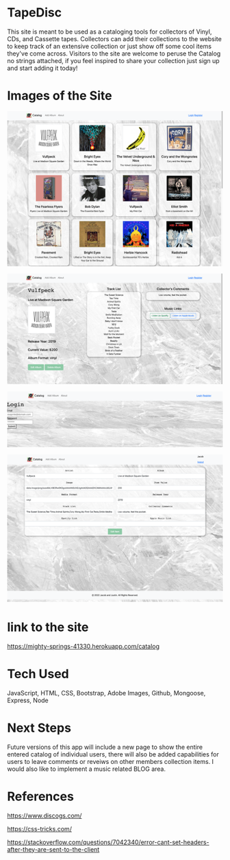 # TapeDisc

This site is meant to be used as a cataloging tools for collectors of Vinyl, CDs, and Cassette tapes.  Collectors can add their collections to the website to keep track of an extensive collection or just show off some cool items they've come across. Visitors to the site are welcome to peruse the Catalog no strings attached, if you feel inspired to share your collection just sign up and start adding it today!


# Images of the Site

!["AppPic1"](./Images/TapeDisc_1.PNG)

!["AppPic2"](./Images/TapeDisc_2.PNG)

!["AppPic3"](./Images/TapeDisc_3.PNG)

!["AppPic4"](./Images/TapeDisc_4.PNG)

# link to the site

https://mighty-springs-41330.herokuapp.com/catalog

# Tech Used

JavaScript, HTML, CSS, Bootstrap, Adobe Images, Github, Mongoose, Express, Node



# Next Steps

Future versions of this app will include a new page to show the entire entered catalog of individual users, there will also be added capabilities for users to leave comments or reveiws on other members collection items.   I would also like to implement a music related BLOG area. 


# References

https://www.discogs.com/

https://css-tricks.com/

https://stackoverflow.com/questions/7042340/error-cant-set-headers-after-they-are-sent-to-the-client


